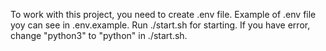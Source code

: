To work with this project, you need to create .env file. Example of .env file yoy can see in .env.example.
Run ./start.sh for starting. If you have error, change "python3" to "python" in ./start.sh.